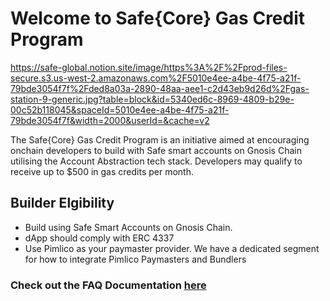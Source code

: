 # Welcome to Safe{Core} Gas Credit Program

https://safe-global.notion.site/image/https%3A%2F%2Fprod-files-secure.s3.us-west-2.amazonaws.com%2F5010e4ee-a4be-4f75-a21f-79bde3054f7f%2Fded8a03a-2890-48aa-aee1-c2d43eb9d26d%2Fgas-station-9-generic.jpg?table=block&id=5340ed6c-8969-4809-b29e-00c52b118045&spaceId=5010e4ee-a4be-4f75-a21f-79bde3054f7f&width=2000&userId=&cache=v2

The Safe{Core} Gas Credit Program is an initiative aimed at encouraging onchain developers to build with Safe smart accounts on Gnosis Chain utilising the Account Abstraction tech stack. Developers may qualify to receive up to $500 in gas credits per month.

## Builder Elgibility 

- Build using Safe Smart Accounts on Gnosis Chain.
- dApp should comply with ERC 4337
- Use Pimlico as your paymaster provider. We have a dedicated segment for how to integrate Pimlico Paymasters and Bundlers


### Check out the FAQ Documentation [here](https://safe-global.notion.site/Safe-Core-Gas-Credit-Program-FAQ-5340ed6c89694809b29e00c52b118045)